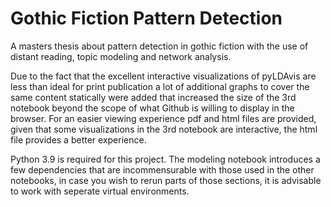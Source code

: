 # Gothic Fiction Pattern Detection

A masters thesis about pattern detection in gothic fiction with the use of distant reading, topic modeling and network analysis.

Due to the fact that the excellent interactive visualizations of pyLDAvis are less than ideal for print publication a lot of additional graphs to cover the same content statically were added that increased the size of the 3rd notebook beyond the scope of what Github is willing to display in the browser. For an easier viewing experience pdf and html files are provided, given that some visualizations in the 3rd notebook are interactive, the html file provides a better experience.

Python 3.9 is required for this project. The modeling notebook introduces a few dependencies that are incommensurable with those used in the other notebooks, in case you wish to rerun parts of those sections, it is advisable to work with seperate virtual environments.
